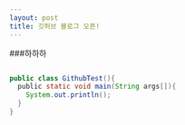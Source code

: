 ```yaml
---
layout: post
title: 깃허브 블로그 오픈!
---
```


###하하하
```java

public class GithubTest(){
  public static void main(String args[]){
    System.out.println();
  }
}
```
